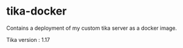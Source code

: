 # tika-docker
Contains a deployment of my custom tika server as a docker image.

Tika version : 1.17 
